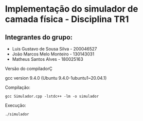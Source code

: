 # Implementação do simulador de camada física - Disciplina TR1

## Integrantes do grupo:

- Luis Gustavo de Sousa Silva - 200046527
- João Marcos Melo Monteiro - 130143031
- Matheus Santos Alves - 180025163

Versão do compiladorÇ

gcc version 9.4.0 (Ubuntu 9.4.0-1ubuntu1~20.04.1) 

Compilação:

```
gcc Simulador.cpp -lstdc++ -lm -o simulador
```

Execução:

```
./simulador
```
